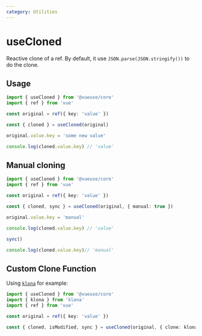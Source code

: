 ```yaml
---
category: Utilities
---
```


# useCloned

Reactive clone of a ref. By default, it use `JSON.parse(JSON.stringify())` to do the clone.

## Usage

```ts twoslash
import { useCloned } from '@vueuse/core'
import { ref } from 'vue'

const original = ref({ key: 'value' })

const { cloned } = useCloned(original)

original.value.key = 'some new value'

console.log(cloned.value.key) // 'value'
```

## Manual cloning

```ts twoslash
import { useCloned } from '@vueuse/core'
import { ref } from 'vue'

const original = ref({ key: 'value' })

const { cloned, sync } = useCloned(original, { manual: true })

original.value.key = 'manual'

console.log(cloned.value.key) // 'value'

sync()

console.log(cloned.value.key)// 'manual'
```

## Custom Clone Function

Using [`klona`](https://www.npmjs.com/package/klona) for example:

```ts twoslash
import { useCloned } from '@vueuse/core'
import { klona } from 'klona'
import { ref } from 'vue'

const original = ref({ key: 'value' })

const { cloned, isModified, sync } = useCloned(original, { clone: klona })
```
